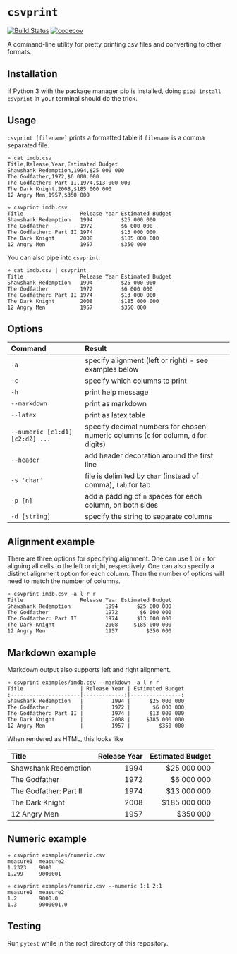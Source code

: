 # `csvprint`

[![Build Status](https://travis-ci.org/vegarsti/csvprint.svg?branch=master)](https://travis-ci.org/travis-ci/travis-web)
[![codecov](https://codecov.io/gh/vegarsti/csvprint/branch/master/graph/badge.svg)](https://codecov.io/gh/vegarsti/csvprint)

A command-line utility for pretty printing csv files and converting to other formats.

## Installation

If Python 3 with the package manager pip is installed, doing `pip3 install csvprint` in your terminal should do the trick.

## Usage

`csvprint [filename]` prints a formatted table if `filename` is a comma separated file.

```
» cat imdb.csv
Title,Release Year,Estimated Budget
Shawshank Redemption,1994,$25 000 000
The Godfather,1972,$6 000 000
The Godfather: Part II,1974,$13 000 000
The Dark Knight,2008,$185 000 000
12 Angry Men,1957,$350 000

» csvprint imdb.csv
Title                  Release Year Estimated Budget
Shawshank Redemption   1994         $25 000 000
The Godfather          1972         $6 000 000
The Godfather: Part II 1974         $13 000 000
The Dark Knight        2008         $185 000 000
12 Angry Men           1957         $350 000
```
You can also pipe into `csvprint`:

```
» cat imdb.csv | csvprint
Title                  Release Year Estimated Budget
Shawshank Redemption   1994         $25 000 000
The Godfather          1972         $6 000 000
The Godfather: Part II 1974         $13 000 000
The Dark Knight        2008         $185 000 000
12 Angry Men           1957         $350 000
```

## Options

Command        | Result
:--------------|:-------------------------------------------------------------
`-a`           | specify alignment (left or right) - see examples below
`-c`           | specify which columns to print 
`-h`           | print help message
`--markdown`   | print as markdown
`--latex`      | print as latex table
`--numeric [c1:d1] [c2:d2] ...`   | specify decimal numbers for chosen numeric columns (`c` for column, `d` for digits)
`--header`     | add header decoration around the first line
`-s 'char'`    | file is delimited by `char` (instead of comma), `tab` for tab
`-p [n]`       | add a padding of `n` spaces for each column, on both sides
`-d [string]`  | specify the string to separate columns

## Alignment example

There are three options for specifying alignment. One can use `l` or `r` for aligning all cells to the left or right, respectively. One can also specify a distinct alignment option for each column. Then the number of options will need to match the number of columns.

```
» csvprint imdb.csv -a l r r
Title                  Release Year Estimated Budget
Shawshank Redemption           1994      $25 000 000
The Godfather                  1972       $6 000 000
The Godfather: Part II         1974      $13 000 000
The Dark Knight                2008     $185 000 000
12 Angry Men                   1957         $350 000
```

## Markdown example

Markdown output also supports left and right alignment.

```
» csvprint examples/imdb.csv --markdown -a l r r
Title                  | Release Year | Estimated Budget
:----------------------|-------------:|----------------:
Shawshank Redemption   |         1994 |      $25 000 000
The Godfather          |         1972 |       $6 000 000
The Godfather: Part II |         1974 |      $13 000 000
The Dark Knight        |         2008 |     $185 000 000
12 Angry Men           |         1957 |         $350 000
```

When rendered as HTML, this looks like

Title                  | Release Year | Estimated Budget
:----------------------|-------------:|----------------:
Shawshank Redemption   |         1994 |      $25 000 000
The Godfather          |         1972 |       $6 000 000
The Godfather: Part II |         1974 |      $13 000 000
The Dark Knight        |         2008 |     $185 000 000
12 Angry Men           |         1957 |         $350 000

## Numeric example

```
» csvprint examples/numeric.csv
measure1  measure2
1.2323    9000
1.299     9000001

» csvprint examples/numeric.csv --numeric 1:1 2:1
measure1  measure2
1.2       9000.0
1.3       9000001.0
```

## Testing

Run `pytest` while in the root directory of this repository.
